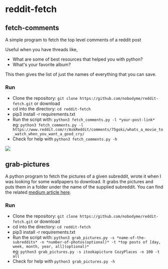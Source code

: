 # reddit-fetch

## fetch-comments

A simple program to fetch the top level comments of a reddit post

Useful when you have threads like,
  - What are some of best resources that helped you with python?
  - What's your favorite album?
 
This then gives the list of just the names of everything that you can save.

### Run

  - Clone the repository: `git clone https://github.com/nobodyme/reddit-fetch.git` or download
  - cd into the directory: `cd reddit-fetch`
  - pip3 install -r requirements.txt
  - Run the script with: `python3 fetch_comments.py -l *your-post-link*`</br>
  eg: `python3 fetch_comments.py -l https://www.reddit.com/r/AskReddit/comments/75goki/whats_a_movie_to_watch_when_you_want_a_good_cry/`
  - Check for help with `python3 fetch_comments.py -h`
  
 <img src="https://user-images.githubusercontent.com/15857119/34459416-e68be8d0-ee15-11e7-872a-71f3b11647d7.png">
  
## grab-pictures

A python program to fetch the pictures of a given subreddit, wrote it when I was looking for some wallpapers to download. It grabs the pictures and puts them in a folder under the name of the supplied subreddit.
You can find the related [medium article here](https://medium.com/@naveenkumarspa/using-python-for-your-desktop-wallpaper-collection-focused-on-beginners-a66451d25660).

### Run

  - Clone the repository: `git clone https://github.com/nobodyme/reddit-fetch.git` or download
  - cd into the directory: `cd reddit-fetch`
  - pip3 install -r requirements.txt
  - Run the script with: `python3 grab_pictures.py -s *name-of-the-subreddits* -n *number-of-photos(optional)* -t *top posts of [day, week, month, year, all](optional)*`</br>
  eg: `python3 grab_pictures.py -s itookapicture CozyPlaces -n 100 -t all`
  - Check for help with `python3 grab_pictures.py -h`

